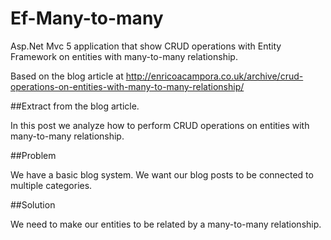 # Ef-Many-to-many

Asp.Net Mvc 5 application that show CRUD operations with Entity Framework on entities with many-to-many relationship.

Based on the blog article at http://enricoacampora.co.uk/archive/crud-operations-on-entities-with-many-to-many-relationship/

##Extract from the blog article.

In this post we analyze how to perform CRUD operations on entities with many-to-many relationship.

##Problem

We have a basic blog system. We want our blog posts to be connected to multiple categories. 

##Solution

We need to make our entities to be related by a many-to-many relationship.
